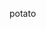 potato

<!---
B0B-GEEC/B0B-GEEC is a ✨ special ✨ repository because its `README.md` (this file) appears on your GitHub profile.
You can click the Preview link to take a look at your changes.
--->
